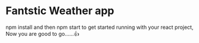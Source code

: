 # Fantstic Weather app

npm install and then npm start to get started running with your react project, Now you are good to go......👍 
